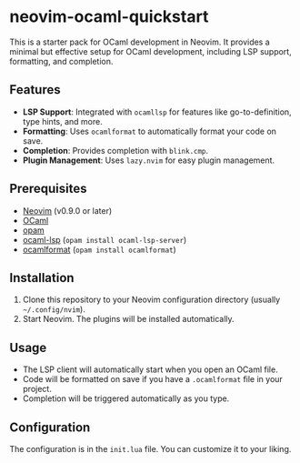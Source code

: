 # neovim-ocaml-quickstart

This is a starter pack for OCaml development in Neovim. It provides a minimal but effective setup for OCaml development, including LSP support, formatting, and completion.

## Features

*   **LSP Support**: Integrated with `ocamllsp` for features like go-to-definition, type hints, and more.
*   **Formatting**: Uses `ocamlformat` to automatically format your code on save.
*   **Completion**: Provides completion with `blink.cmp`.
*   **Plugin Management**: Uses `lazy.nvim` for easy plugin management.

## Prerequisites

*   [Neovim](https://neovim.io/) (v0.9.0 or later)
*   [OCaml](https://ocaml.org/docs/install.html)
*   [opam](https://opam.ocaml.org/doc/Install.html)
*   [ocaml-lsp](https://github.com/ocaml/ocaml-lsp) (`opam install ocaml-lsp-server`)
*   [ocamlformat](https://github.com/ocaml-ppx/ocamlformat) (`opam install ocamlformat`)

## Installation

1.  Clone this repository to your Neovim configuration directory (usually `~/.config/nvim`).
2.  Start Neovim. The plugins will be installed automatically.

## Usage

*   The LSP client will automatically start when you open an OCaml file.
*   Code will be formatted on save if you have a `.ocamlformat` file in your project.
*   Completion will be triggered automatically as you type.

## Configuration

The configuration is in the `init.lua` file. You can customize it to your liking.
